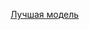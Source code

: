<a href="https://github.com/RomanMatiiv/Coursework-3-year_CNN/blob/master/DS_part/train_model/6_try_improving_my_architecture.ipynb">Лучшая модель</a>
